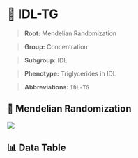 # 🧪 IDL-TG

> **Root:** Mendelian Randomization

> **Group:** Concentration  

> **Subgroup:** IDL

> **Phenotype:** Triglycerides in IDL  

> **Abbreviations:** `IDL-TG`

## 🧬 Mendelian Randomization  

<img src="/MR/Figures/Inverse/IDLhengxianTG.png"/>


## 📊 Data Table


<CsvTableMRI src="/public/MR/Data/Inverse/IDLhengxianTG.csv"/>
